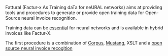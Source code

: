 Fattural (Factur-x As Training daTa for neURAL networks)
aims at providing tools and procedures to generate or provide open
training data for Open-Source neural invoice recognition.

Training data can be [essential](https://arxiv.org/pdf/1708.07403.pdf) 
for neural networks and is available in hybrid invoices like Factur-X.

The first procedure is a combination of [Corpus](https://github.com/ZUGFeRD/corpus/),
[Mustang](https://mustangproject.org), 
XSLT and a [open source neural invoice recogition](https://github.com/naiveHobo/InvoiceNet)